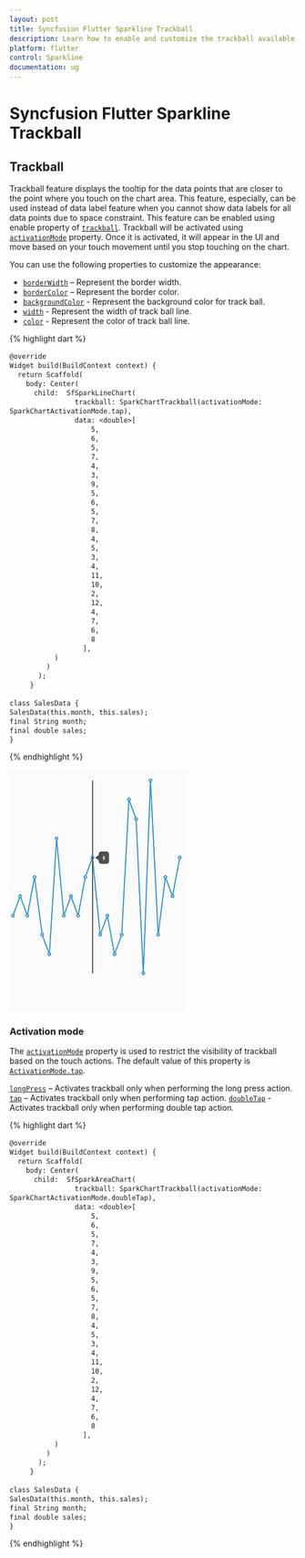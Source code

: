 ```yaml
---
layout: post
title: Syncfusion Flutter Sparkline Trackball 
description: Learn how to enable and customize the trackball available in the Syncfusion Flutter Sparkline widget.
platform: flutter
control: Sparkline
documentation: ug
---
```


# Syncfusion Flutter Sparkline Trackball 

## Trackball

Trackball feature displays the tooltip for the data points that are closer to the point where you touch on the chart area. This feature, especially, can be used instead of data label feature when you cannot show data labels for all data points due to space constraint. This feature can be enabled using enable property of [`trackball`](). Trackball will be activated using [`activationMode`]() property. Once it is activated, it will appear in the UI and move based on your touch movement until you stop touching on the chart.

You can use the following properties to customize the appearance:

* [`borderWidth`]() – Represent the border width.
* [`borderColor`]() – Represent the border color.
* [`backgroundColor`]() - Represent the background color for track ball.
* [`width`]() - Represent the width of track ball line.
* [`color`]() - Represent the color of track ball line.

{% highlight dart %} 

    @override
    Widget build(BuildContext context) {
      return Scaffold(
        body: Center(
          child:  SfSparkLineChart(
                    trackball: SparkChartTrackball(activationMode: SparkChartActivationMode.tap),
                    data: <double>[
                        5,
                        6,
                        5,
                        7,
                        4,
                        3,
                        9,
                        5,
                        6,
                        5,
                        7,
                        8,
                        4,
                        5,
                        3,
                        4,
                        11,
                        10,
                        2,
                        12,
                        4,
                        7,
                        6,
                        8
                      ],
               )
             )
           );
         }

    class SalesData {
    SalesData(this.month, this.sales);
    final String month;
    final double sales;
    }

{% endhighlight %}

![Sparkline trackball](images/trackball/spark-trackball.png)

### Activation mode

The [`activationMode`]() property is used to restrict the visibility of trackball based on the touch actions. The default value of this property is [`ActivationMode.tap`]().

[`longPress`]() – Activates trackball only when performing the long press action.
[`tap`]() – Activates trackball only when performing tap action.
[`doubleTap`]() - Activates trackball only when performing double tap action.

{% highlight dart %} 

    @override
    Widget build(BuildContext context) {
      return Scaffold(
        body: Center(
          child:  SfSparkAreaChart(
                    trackball: SparkChartTrackball(activationMode: SparkChartActivationMode.doubleTap),
                    data: <double>[
                        5,
                        6,
                        5,
                        7,
                        4,
                        3,
                        9,
                        5,
                        6,
                        5,
                        7,
                        8,
                        4,
                        5,
                        3,
                        4,
                        11,
                        10,
                        2,
                        12,
                        4,
                        7,
                        6,
                        8
                      ],
               )
             )
           );
         }

    class SalesData {
    SalesData(this.month, this.sales);
    final String month;
    final double sales;
    }

{% endhighlight %}


